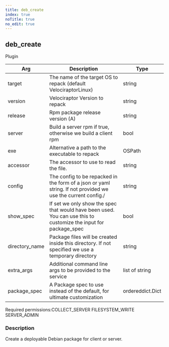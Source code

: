 ```yaml
---
title: deb_create
index: true
noTitle: true
no_edit: true
---
```




<div class="vql_item"></div>


## deb_create
<span class='vql_type label label-warning pull-right page-header'>Plugin</span>



<div class="vqlargs"></div>

Arg | Description | Type
----|-------------|-----
target|The name of the target OS to repack (default VelociraptorLinux)|string
version|Velociraptor Version to repack|string
release|Rpm package release version (A)|string
server|Build a server rpm if true, otherwise we build a client rpm|bool
exe|Alternative a path to the executable to repack|OSPath
accessor|The accessor to use to read the file.|string
config|The config to be repacked in the form of a json or yaml string. If not provided we use the current config./|string
show_spec|If set we only show the spec that would have been used. You can use this to customize the input for package_spec|bool
directory_name|Package files will be created inside this directory. If not specified we use a temporary directory|string
extra_args|Additional command line args to be provided to the service|list of string
package_spec|A Package spec to use instead of the default, for ultimate customization|ordereddict.Dict

<span class="permission_list vql_type">Required permissions:</span><span class="permission_list linkcolour label label-important">COLLECT_SERVER</span>
<span class="permission_list linkcolour label label-important">FILESYSTEM_WRITE</span>
<span class="permission_list linkcolour label label-important">SERVER_ADMIN</span>

### Description

Create a deployable Debian package for client or server.

